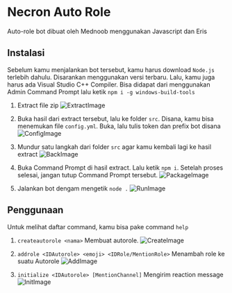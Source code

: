 # Necron Auto Role
Auto-role bot dibuat oleh Mednoob menggunakan Javascript dan Eris

## Instalasi
Sebelum kamu menjalankan bot tersebut, kamu harus download `Node.js` terlebih dahulu. Disarankan menggunakan versi terbaru.
Lalu, kamu juga harus ada Visual Studio C++ Compiler. Bisa didapat dari menggunakan Admin Command Prompt lalu ketik `npm i -g windows-build-tools`

1. Extract file zip
![ExtractImage](https://cdn.discordapp.com/attachments/671666700847939604/793708291133538324/unknown.png)

2. Buka hasil dari extract tersebut, lalu ke folder `src`. Disana, kamu bisa menemukan file `config.yml`. Buka, lalu tulis token dan prefix bot disana
![ConfigImage](https://cdn.discordapp.com/attachments/671666700847939604/793707421625090058/unknown.png)

3. Mundur satu langkah dari folder `src` agar kamu kembali lagi ke hasil extract
![BackImage](https://cdn.discordapp.com/attachments/671666700847939604/793707795706806281/unknown.png)

4. Buka Command Prompt di hasil extract. Lalu ketik `npm i`. Setelah proses selesai, jangan tutup Command Prompt tersebut.
![PackageImage](https://cdn.discordapp.com/attachments/671666700847939604/793709273845858314/unknown.png)

5. Jalankan bot dengam mengetik `node .`
![RunImage](https://cdn.discordapp.com/attachments/671666700847939604/793710386519343164/unknown.png)

## Penggunaan
Untuk melihat daftar command, kamu bisa pake command `help`

1. `createautorole <nama>` Membuat autorole.
![CreateImage](https://cdn.discordapp.com/attachments/671666700847939604/793714345115910194/unknown.png)

2. `addrole <IDAutorole> <emoji> <IDRole/MentionRole>` Menambah role ke suatu Autorole
![AddImage](https://cdn.discordapp.com/attachments/671666700847939604/793711682466873344/unknown.png)

3. `initialize <IDAutorole> [MentionChannel]` Mengirim reaction message
![InitImage](https://cdn.discordapp.com/attachments/671666700847939604/793713906555027490/unknown.png)
